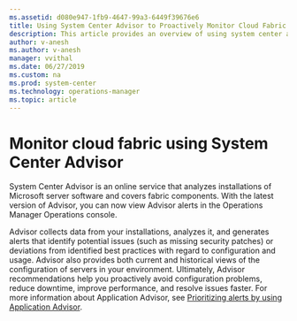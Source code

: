 ```yaml
---
ms.assetid: d080e947-1fb9-4647-99a3-6449f39676e6
title: Using System Center Advisor to Proactively Monitor Cloud Fabric
description: This article provides an overview of using system center advisor to proactively monitor cloud fabric
author: v-anesh
ms.author: v-anesh
manager: vvithal
ms.date: 06/27/2019
ms.custom: na
ms.prod: system-center
ms.technology: operations-manager
ms.topic: article
---
```


# Monitor cloud fabric using System Center Advisor

System Center Advisor is an online service that analyzes installations of Microsoft server software and covers fabric components. With the latest version of Advisor, you can now view Advisor alerts in the Operations Manager Operations console.

Advisor collects data from your installations, analyzes it, and generates alerts that identify potential issues (such as missing security patches) or deviations from identified best practices with regard to configuration and usage. Advisor also provides both current and historical views of the configuration of servers in your environment. Ultimately, Advisor recommendations help you proactively avoid configuration problems, reduce downtime, improve performance, and resolve issues faster. For more information about Application Advisor, see [Prioritizing alerts by using Application Advisor](manage-prioritizing-alerts-using-application-advisor.md).

